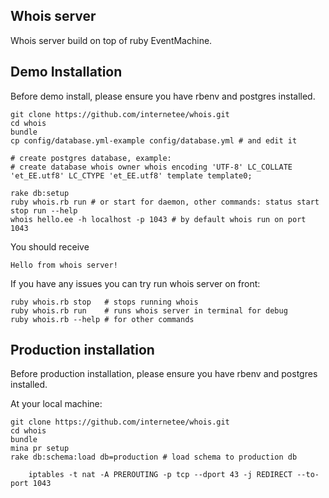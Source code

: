 Whois server
------------

Whois server build on top of ruby EventMachine.


Demo Installation
-----------------

Before demo install, please ensure you have rbenv and postgres installed. 

    git clone https://github.com/internetee/whois.git
    cd whois
    bundle
    cp config/database.yml-example config/database.yml # and edit it

    # create postgres database, example:
    # create database whois owner whois encoding 'UTF-8' LC_COLLATE 'et_EE.utf8' LC_CTYPE 'et_EE.utf8' template template0;

    rake db:setup
    ruby whois.rb run # or start for daemon, other commands: status start stop run --help
    whois hello.ee -h localhost -p 1043 # by default whois run on port 1043

You should receive 

    Hello from whois server!

If you have any issues you can try run whois server on front:

    ruby whois.rb stop   # stops running whois
    ruby whois.rb run    # runs whois server in terminal for debug
    ruby whois.rb --help # for other commands


Production installation
-----------------------

Before production installation, please ensure you have rbenv and postgres installed.

At your local machine:

    git clone https://github.com/internetee/whois.git
    cd whois
    bundle
    mina pr setup
    rake db:schema:load db=production # load schema to production db


```
    iptables -t nat -A PREROUTING -p tcp --dport 43 -j REDIRECT --to-port 1043
```
